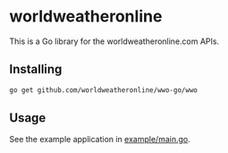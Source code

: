 # worldweatheronline

This is a Go library for the worldweatheronline.com APIs.

## Installing

```sh
go get github.com/worldweatheronline/wwo-go/wwo
```

## Usage

See the example application in [example/main.go]().

